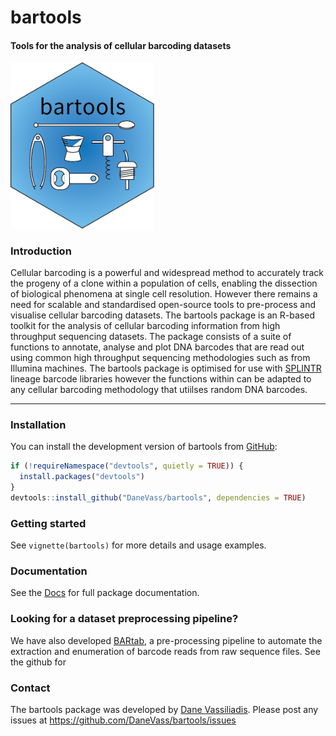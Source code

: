 
<!-- README.md is generated from README.Rmd. Please edit that file -->

# bartools

#### Tools for the analysis of cellular barcoding datasets

<img src="man/figures/bartools_logo.png" data-align="right"
width="230" />

### Introduction

Cellular barcoding is a powerful and widespread method to accurately
track the progeny of a clone within a population of cells, enabling the
dissection of biological phenomena at single cell resolution. However
there remains a need for scalable and standardised open-source tools to
pre-process and visualise cellular barcoding datasets. The bartools
package is an R-based toolkit for the analysis of cellular barcoding
information from high throughput sequencing datasets. The package
consists of a suite of functions to annotate, analyse and plot DNA
barcodes that are read out using common high throughput sequencing
methodologies such as from Illumina machines. The bartools package is
optimised for use with
[SPLINTR](https://www.nature.com/articles/s41586-021-04206-7) lineage
barcode libraries however the functions within can be adapted to any
cellular barcoding methodology that utiilses random DNA barcodes.

<!-- badges: start -->
<!-- badges: end -->

------------------------------------------------------------------------

### Installation

You can install the development version of bartools from
[GitHub](https://github.com/):

``` r
if (!requireNamespace("devtools", quietly = TRUE)) {
  install.packages("devtools")
}
devtools::install_github("DaneVass/bartools", dependencies = TRUE)
```

### Getting started

See `vignette(bartools)` for more details and usage examples.

### Documentation

See the [Docs](https://danevass.github.io/bartools/) for full package
documentation.

### Looking for a dataset preprocessing pipeline?

We have also developed [BARtab](https://github.com/DaneVass/BARtab), a
pre-processing pipeline to automate the extraction and enumeration of
barcode reads from raw sequence files. See the github for

### Contact

The bartools package was developed by [Dane
Vassiliadis](https://findanexpert.unimelb.edu.au/profile/366000-dane-vassiliadis).
Please post any issues at <https://github.com/DaneVass/bartools/issues>
